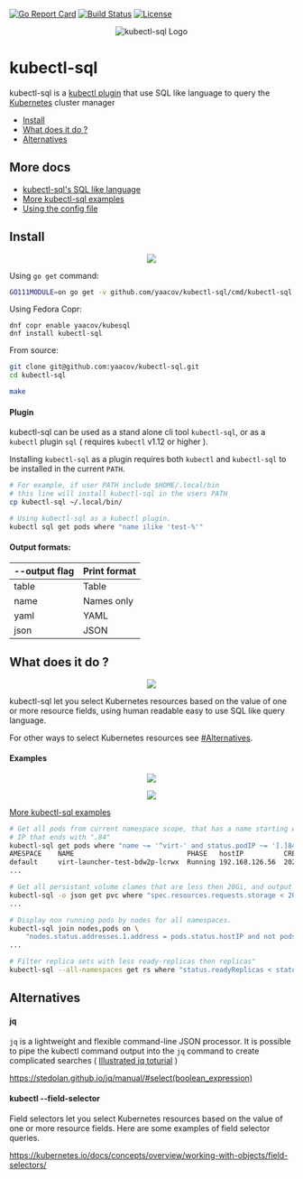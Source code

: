 
[![Go Report Card](https://goreportcard.com/badge/github.com/yaacov/kubectl-sql)](https://goreportcard.com/report/github.com/yaacov/kubectl-sql)
[![Build Status](https://travis-ci.org/yaacov/kubectl-sql.svg?branch=master)](https://travis-ci.org/yaacov/kubectl-sql)
[![License](https://img.shields.io/badge/License-Apache%202.0-blue.svg)](https://opensource.org/licenses/Apache-2.0)

<p align="center">
  <img src="https://raw.githubusercontent.com/yaacov/kubectl-sql/master/img/kubesql-162.png" alt="kubectl-sql Logo">
</p>

# kubectl-sql

kubectl-sql is a [kubectl plugin](https://kubernetes.io/docs/tasks/extend-kubectl/kubectl-plugins/) that use SQL like language to query the [Kubernetes](https://kubernetes.io/) cluster manager

  - [Install](#install)
  - [What does it do ?](#what-does-it-do-)
  - [Alternatives](#alternatives)

## More docs

 - [kubectl-sql's SQL like language](https://github.com/yaacov/kubectl-sql/blob/master/README_language.md)
 - [More kubectl-sql examples](https://github.com/yaacov/kubectl-sql/blob/master/README_config.md)
 - [Using the config file](https://github.com/yaacov/kubectl-sql/blob/master/README_config.md)

## Install

<p align="center">
   <a href="https://asciinema.org/a/jPQQCjFG2qGqlZ6HKXWoQjFWa" target="_blank"><img src="https://asciinema.org/a/jPQQCjFG2qGqlZ6HKXWoQjFWa.svg" /></a>
<p>

Using `go get` command:
``` bash
GO111MODULE=on go get -v github.com/yaacov/kubectl-sql/cmd/kubectl-sql
```

Using Fedora Copr:

```
dnf copr enable yaacov/kubesql
dnf install kubectl-sql
```

From source:

``` bash
git clone git@github.com:yaacov/kubectl-sql.git
cd kubectl-sql

make
```

#### Plugin

kubectl-sql can be used as a stand alone cli tool `kubectl-sql`, or as a `kubectl` plugin `sql` ( requires `kubectl` v1.12 or higher ).

Installing `kubectl-sql` as a plugin requires both `kubectl` and `kubectl-sql` to be installed in the current `PATH`.

``` bash
# For example, if user PATH include $HOME/.local/bin
# this line will install kubectl-sql in the users PATH
cp kubectl-sql ~/.local/bin/
```

``` bash
# Using kubectl-sql as a kubectl plugin.
kubectl sql get pods where "name ilike 'test-%'"
```

#### Output formats:
| --output flag | Print format |
|----|---|
| table | Table |
| name | Names only |
| yaml | YAML |
| json | JSON |

## What does it do ?

<p align="center">
  <a href="https://asciinema.org/a/308443" target="_blank"><img src="https://asciinema.org/a/308443.svg" /></a>
<p>

kubectl-sql let you select Kubernetes resources based on the value of one or more resource fields, using
human readable easy to use SQL like query language.

For other ways to select Kubernetes resources see [#Alternatives](https://github.com/yaacov/kubectl-sql#alternatives).

#### Examples

<p align="center">
   <a href="https://asciinema.org/a/vOSwHzeOLbVhQb79ajFmql2uk" target="_blank"><img src="https://asciinema.org/a/vOSwHzeOLbVhQb79ajFmql2uk.svg" /></a>
<p>

<p align="center">
   <a href="https://asciinema.org/a/308434" target="_blank"><img src="https://asciinema.org/a/308434.svg" /></a>
<p>
  
[More kubectl-sql examples](https://github.com/yaacov/kubectl-sql/blob/master/README_config.md)

``` bash
# Get all pods from current namespace scope, that has a name starting with "virt-" and
# IP that ends with ".84"
kubectl-sql get pods where "name ~= '^virt-' and status.podIP ~= '[.]84$'"
AMESPACE	NAME                          	PHASE  	hostIP        	CREATION_TIME(RFC3339)       	
default  	virt-launcher-test-bdw2p-lcrwx	Running	192.168.126.56	2020-02-12T14:14:01+02:00
...
```

``` bash
# Get all persistant volume clames that are less then 20Gi, and output as json.
kubectl-sql -o json get pvc where "spec.resources.requests.storage < 20Gi"
...
```
  
``` bash
# Display non running pods by nodes for all namespaces.
kubectl-sql join nodes,pods on \
    "nodes.status.addresses.1.address = pods.status.hostIP and not pods.phase ~= 'Running'" -A
...
```

``` bash
# Filter replica sets with less ready-replicas then replicas"
kubectl-sql --all-namespaces get rs where "status.readyReplicas < status.replicas"
```

## Alternatives

#### jq

`jq` is a lightweight and flexible command-line JSON processor. It is possible to
pipe the kubectl command output into the `jq` command to create complicated searches ( [Illustrated jq toturial](https://github.com/MoserMichael/jq-illustrated) )

https://stedolan.github.io/jq/manual/#select(boolean_expression)

#### kubectl --field-selector

Field selectors let you select Kubernetes resources based on the value of one or more resource fields. Here are some examples of field selector queries.

https://kubernetes.io/docs/concepts/overview/working-with-objects/field-selectors/
